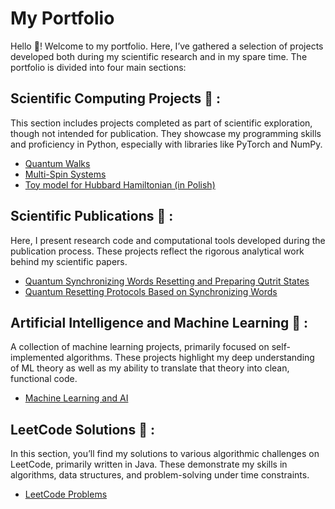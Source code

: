 # My Portfolio 
Hello :wave:! Welcome to my portfolio. Here, I’ve gathered a selection of projects developed both during my scientific research and in my spare time. The portfolio is divided into four main sections:
## <b>Scientific Computing Projects</b> :microscope: :
This section includes projects completed as part of scientific exploration, though not intended for publication. They showcase my programming skills and proficiency in Python, especially with libraries like PyTorch and NumPy.
- <a href = "https://github.com/JedrekSt/Quantum_Random_Walks" target="_blank"> Quantum Walks </a>
- <a href = "https://github.com/JedrekSt/PhaseTransitions/tree/main" target="_blank">Multi-Spin Systems </a>
- <a href = "https://github.com/JedrekSt/Toy_Hubbard_model" target="_blank">Toy model for Hubbard Hamiltonian (in Polish)</a>
## <b> Scientific Publications </b> :bookmark_tabs: :
Here, I present research code and computational tools developed during the publication process. These projects reflect the rigorous analytical work behind my scientific papers.
- <a href = "https://github.com/JedrekSt/Quantum-Synchronizing-Words-Resetting-and-Preparing-Qutrit-States" target = "_blank"> Quantum Synchronizing Words Resetting and Preparing Qutrit States </a>
- <a href = "https://github.com/JedrekSt/Quantum_Synchronization_Protocol" target = "_blank"> Quantum Resetting Protocols Based on Synchronizing Words </a>
## <b> Artificial Intelligence and Machine Learning </b> :robot: :
A collection of machine learning projects, primarily focused on self-implemented algorithms. These projects highlight my deep understanding of ML theory as well as my ability to translate that theory into clean, functional code.
- <a href = "https://github.com/JedrekSt/MachineLearning_and_AI_projects" target = "_blank"> Machine Learning and AI </a>
## <b> LeetCode Solutions </b> :jigsaw: :
In this section, you’ll find my solutions to various algorithmic challenges on LeetCode, primarily written in Java. These demonstrate my skills in algorithms, data structures, and problem-solving under time constraints.
- <a href = "https://github.com/JedrekSt/LeetCodeSolutions" target = "_blank"> LeetCode Problems </a>
